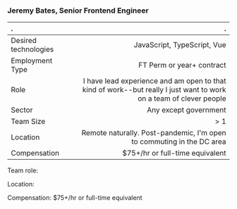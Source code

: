 ### Jeremy Bates, Senior Frontend Engineer


| .                         | .         |
| :--- | ---: |
| Desired technologies | JavaScript, TypeScript, Vue |
| Employment Type  | FT Perm or year+ contract  |
| Role | I have lead experience and am open to that kind of work--but really I just want to work on a team of clever people |
| Sector | Any except government | 
| Team Size | > 1 | Prefer to work on team of frontend devs as opposed to being the only frontend person | 
| Location  | Remote naturally. Post-pandemic, I'm open to commuting in the DC area |
| Compensation | $75+/hr or full-time equivalent   | 



Team role: 

Location: 

Compensation: $75+/hr or full-time equivalent  
